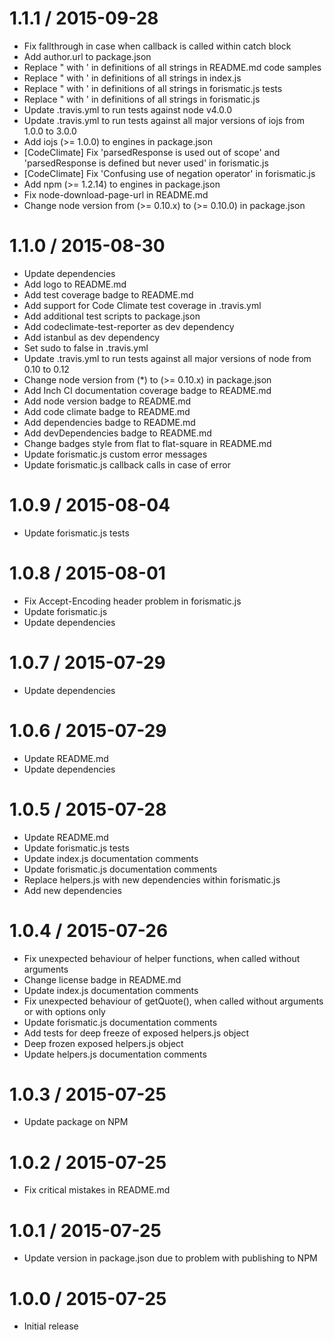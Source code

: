 1.1.1 / 2015-09-28
==================

* Fix fallthrough in case when callback is called within catch block
* Add author.url to package.json
* Replace " with ' in definitions of all strings in README.md code samples
* Replace " with ' in definitions of all strings in index.js
* Replace " with ' in definitions of all strings in forismatic.js tests
* Replace " with ' in definitions of all strings in forismatic.js
* Update .travis.yml to run tests against node v4.0.0
* Update .travis.yml to run tests against all major versions of iojs from 1.0.0 to 3.0.0
* Add iojs (>= 1.0.0) to engines in package.json
* [CodeClimate] Fix 'parsedResponse is used out of scope' and 'parsedResponse is defined but never used' in forismatic.js
* [CodeClimate] Fix 'Confusing use of negation operator' in forismatic.js
* Add npm (>= 1.2.14) to engines in package.json
* Fix node-download-page-url in README.md
* Change node version from (>= 0.10.x) to (>= 0.10.0) in package.json

1.1.0 / 2015-08-30
==================

* Update dependencies
* Add logo to README.md
* Add test coverage badge to README.md
* Add support for Code Climate test coverage in .travis.yml
* Add additional test scripts to package.json
* Add codeclimate-test-reporter as dev dependency
* Add istanbul as dev dependency
* Set sudo to false in .travis.yml
* Update .travis.yml to run tests against all major versions of node from 0.10 to 0.12
* Change node version from (*) to (>= 0.10.x) in package.json
* Add Inch CI documentation coverage badge to README.md
* Add node version badge to README.md
* Add code climate badge to README.md
* Add dependencies badge to README.md
* Add devDependencies badge to README.md
* Change badges style from flat to flat-square in README.md
* Update forismatic.js custom error messages
* Update forismatic.js callback calls in case of error

1.0.9 / 2015-08-04
==================

* Update forismatic.js tests

1.0.8 / 2015-08-01
==================

* Fix Accept-Encoding header problem in forismatic.js
* Update forismatic.js
* Update dependencies

1.0.7 / 2015-07-29
==================

* Update dependencies

1.0.6 / 2015-07-29
==================

* Update README.md
* Update dependencies

1.0.5 / 2015-07-28
==================

* Update README.md
* Update forismatic.js tests
* Update index.js documentation comments
* Update forismatic.js documentation comments
* Replace helpers.js with new dependencies within forismatic.js
* Add new dependencies

1.0.4 / 2015-07-26
==================

* Fix unexpected behaviour of helper functions, when called without arguments
* Change license badge in README.md
* Update index.js documentation comments
* Fix unexpected behaviour of getQuote(), when called without arguments or with options only
* Update forismatic.js documentation comments
* Add tests for deep freeze of exposed helpers.js object
* Deep frozen exposed helpers.js object
* Update helpers.js documentation comments

1.0.3 / 2015-07-25
==================

* Update package on NPM

1.0.2 / 2015-07-25
==================

* Fix critical mistakes in README.md

1.0.1 / 2015-07-25
==================

* Update version in package.json due to problem with publishing to NPM

1.0.0 / 2015-07-25
==================

* Initial release